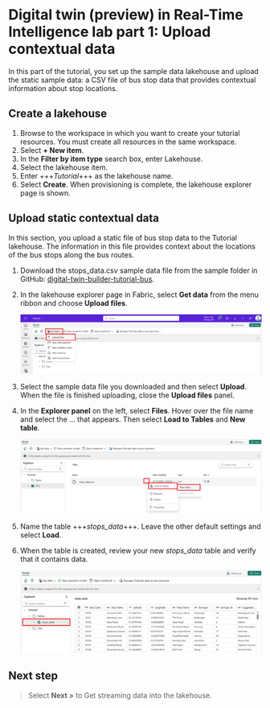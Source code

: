 # Digital twin (preview) in Real-Time Intelligence lab part 1: Upload contextual data

In this part of the tutorial, you set up the sample data lakehouse and upload the static sample data: a CSV file of bus stop data that provides contextual information about stop locations.

## Create a lakehouse

1. Browse to the workspace in which you want to create your tutorial resources. You must create all resources in the same workspace.
2. Select **+ New item**.
3. In the **Filter by item type** search box, enter Lakehouse.
4. Select the lakehouse item.
5. Enter +++*Tutorial*+++ as the lakehouse name.
6. Select **Create**. When provisioning is complete, the lakehouse explorer page is shown.

## Upload static contextual data

In this section, you upload a static file of bus stop data to the Tutorial lakehouse. The information in this file provides context about the locations of the bus stops along the bus routes.

1. Download the stops_data.csv sample data file from the sample folder in GitHub: [digital-twin-builder-tutorial-bus](https://github.com/microsoft/fabric-samples/tree/main/docs-samples/real-time-intelligence).

2. In the lakehouse explorer page in Fabric, select **Get data** from the menu ribbon and choose **Upload files**.

    ![Screenshot of getting a local file for the Tutorial lakehouse.](media/prep-get-data.png)

3. Select the sample data file you downloaded and then select **Upload**. When the file is finished uploading, close the **Upload files** panel.

4. In the **Explorer panel** on the left, select **Files**. Hover over the file name and select the ... that appears. Then select **Load to Tables** and **New table**.

    ![Screenshot of Microsoft Fabric, selecting the Load to Tables option.](media/prep-new-table.png)

5. Name the table +++*stops_data*+++. Leave the other default settings and select **Load**.

6. When the table is created, review your new *stops_data* table and verify that it contains data.

    ![Screenshot of the stops_data table with data.](media/prep-stops-data.png)

## Next step

> Select **Next >** to Get streaming data into the lakehouse.
